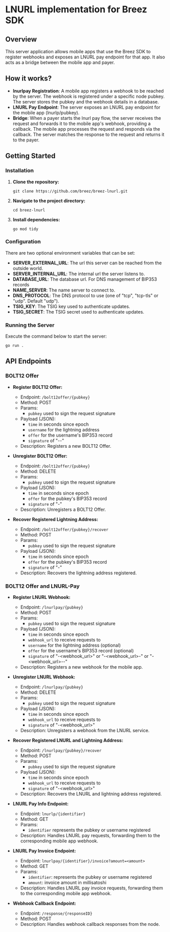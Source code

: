 
# LNURL implementation for Breez SDK

## Overview
This server application allows mobile apps that use the Breez SDK to register webhooks and exposes an LNURL pay endpoint for that app. It also acts as a bridge between the mobile app and payer.

## How it works?
- **lnurlpay Registration**: A mobile app registers a webhook to be reached by the server. The webhook is registered under a specific node pubkey. The server stores the pubkey and the webhook details in a database.
- **LNURL Pay Endpoint**: The server exposes an LNURL pay endpoint for the mobile app (lnurlp/pubkey).
- **Bridge**: When a payer starts the lnurl pay flow, the server receives the request and forwards it to the mobile app's webhook, providing a callback. The mobile app processes the request and responds via the callback. The server matches the response to the request and returns it to the payer.

## Getting Started

### Installation
1. **Clone the repository:**
   ```
   git clone https://github.com/breez/breez-lnurl.git
   ```
2. **Navigate to the project directory:**
   ```
   cd breez-lnurl
   ```

3. **Install dependencies:**
   ```
   go mod tidy
   ```

### Configuration
There are two optional environment variables that can be set:
- **SERVER_EXTERNAL_URL**: The url this server can be reached from the outside world.
- **SERVER_INTERNAL_URL**: The internal url the server listens to.
- **DATABASE_URL**: The database url.
For DNS management of BIP353 records
- **NAME_SERVER**: The name server to connect to.
- **DNS_PROTOCOL**: The DNS protocol to use (one of "tcp", "tcp-tls" or "udp". Default "udp").
- **TSIG_KEY**: The TSIG key used to authenticate updates.
- **TSIG_SECRET**: The TSIG secret used to authenticate updates.

### Running the Server
Execute the command below to start the server:
```
go run .
```

## API Endpoints

### BOLT12 Offer

- **Register BOLT12 Offer:**
  - Endpoint: `/bolt12offer/{pubkey}`
  - Method: POST
  - Params:
    - `pubkey` used to sign the request signature
  - Payload (JSON): 
    - `time` in seconds since epoch
    - `username` for the lightning address
    - `offer` for the username's BIP353 record
    - `signature` of "<time>-<username>-<offer>"
  - Description: Registers a new BOLT12 Offer.

- **Unregister BOLT12 Offer:**
  - Endpoint: `/bolt12offer/{pubkey}`
  - Method: DELETE
  - Params:
    - `pubkey` used to sign the request signature
  - Payload (JSON): 
    - `time` in seconds since epoch
    - `offer` for the pubkey's BIP353 record
    - `signature` of "<time>-<offer>"
  - Description: Unregisters a BOLT12 Offer.

- **Recover Registered Lightning Address:**
  - Endpoint: `/bolt12offer/{pubkey}/recover`
  - Method: POST
  - Params:
    - `pubkey` used to sign the request signature
  - Payload (JSON): 
    - `time` in seconds since epoch
    - `offer` for the pubkey's BIP353 record
    - `signature` of "<time>-<offer>"
  - Description: Recovers the lightning address registered.

### BOLT12 Offer and LNURL-Pay

- **Register LNURL Webhook:**
  - Endpoint: `/lnurlpay/{pubkey}`
  - Method: POST
  - Params:
    - `pubkey` used to sign the request signature
  - Payload (JSON): 
    - `time` in seconds since epoch
    - `webhook_url` to receive requests to
    - `username` for the lightning address (optional)
    - `offer` for the username's BIP353 record (optional)
    - `signature` of "<time>-<webhook_url>" or "<time>-<webhook_url>-<username>" or "<time>-<webhook_url>-<username>-<offer>"
  - Description: Registers a new webhook for the mobile app.

- **Unregister LNURL Webhook:**
  - Endpoint: `/lnurlpay/{pubkey}`
  - Method: DELETE
  - Params:
    - `pubkey` used to sign the request signature
  - Payload (JSON): 
    - `time` in seconds since epoch
    - `webhook_url` to receive requests to
    - `signature` of "<time>-<webhook_url>"
  - Description: Unregisters a webhook from the LNURL service.

- **Recover Registered LNURL and Lightning Address:**
  - Endpoint: `/lnurlpay/{pubkey}/recover`
  - Method: POST
  - Params:
    - `pubkey` used to sign the request signature
  - Payload (JSON): 
    - `time` in seconds since epoch
    - `webhook_url` to receive requests to
    - `signature` of "<time>-<webhook_url>"
  - Description: Recovers the LNURL and lightning address registered.

- **LNURL Pay Info Endpoint:**
  - Endpoint: `lnurlp/{identifier}`
  - Method: GET
  - Params:
    - `identifier` represents the pubkey or username registered
  - Description: Handles LNURL pay requests, forwarding them to the corresponding mobile app webhook.

- **LNURL Pay Invoice Endpoint:**
  - Endpoint: `lnurlpay/{identifier}/invoice?amount=<amount>`
  - Method: GET
  - Params: 
    - `identifier`: represents the pubkey or username registered
    - `amount`: invoice amount in millisatoshi
  - Description: Handles LNURL pay invoice requests, forwarding them to the corresponding mobile app webhook.

- **Webhook Callback Endpoint:**
  - Endpoint: `/response/{responseID}`
  - Method: POST
  - Description: Handles webhook callback responses from the node.
